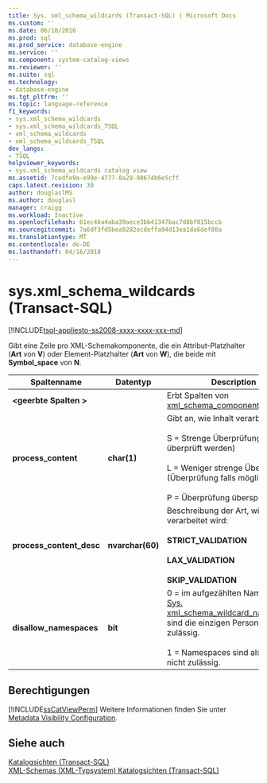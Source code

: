 ```yaml
---
title: Sys. xml_schema_wildcards (Transact-SQL) | Microsoft Docs
ms.custom: ''
ms.date: 06/10/2016
ms.prod: sql
ms.prod_service: database-engine
ms.service: ''
ms.component: system-catalog-views
ms.reviewer: ''
ms.suite: sql
ms.technology:
- database-engine
ms.tgt_pltfrm: ''
ms.topic: language-reference
f1_keywords:
- sys.xml_schema_wildcards
- sys.xml_schema_wildcards_TSQL
- xml_schema_wildcards
- xml_schema_wildcards_TSQL
dev_langs:
- TSQL
helpviewer_keywords:
- sys.xml_schema_wildcards catalog view
ms.assetid: 7cedfe9a-e99e-4777-8a28-98674b6e5cff
caps.latest.revision: 30
author: douglaslMS
ms.author: douglasl
manager: craigg
ms.workload: Inactive
ms.openlocfilehash: 61ec46a4aba39aece3bb41347bac7d8bf015bccb
ms.sourcegitcommit: 7a6df3fd5bea9282ecdeffa94d13ea1da6def80a
ms.translationtype: MT
ms.contentlocale: de-DE
ms.lasthandoff: 04/16/2018
---
```

# <a name="sysxmlschemawildcards-transact-sql"></a>sys.xml_schema_wildcards (Transact-SQL)
[!INCLUDE[tsql-appliesto-ss2008-xxxx-xxxx-xxx-md](../../includes/tsql-appliesto-ss2008-xxxx-xxxx-xxx-md.md)]

  Gibt eine Zeile pro XML-Schemakomponente, die ein Attribut-Platzhalter (**Art** von **V**) oder Element-Platzhalter (**Art** von **W**), die beide mit **Symbol_space** von **N**.  
  
|Spaltenname|Datentyp|Description|  
|-----------------|---------------|-----------------|  
|**\<geerbte Spalten >**||Erbt Spalten von [xml_schema_components](../../relational-databases/system-catalog-views/sys-xml-schema-components-transact-sql.md).|  
|**process_content**|**char(1)**|Gibt an, wie Inhalt verarbeitet wird.<br /><br /> S = Strenge Überprüfung (muss überprüft werden)<br /><br /> L = Weniger strenge Überprüfung (Überprüfung falls möglich)<br /><br /> P = Überprüfung überspringen|  
|**process_content_desc**|**nvarchar(60)**|Beschreibung der Art, wie Inhalt verarbeitet wird:<br /><br /> **STRICT_VALIDATION**<br /><br /> **LAX_VALIDATION**<br /><br /> **SKIP_VALIDATION**|  
|**disallow_namespaces**|**bit**|0 = im aufgezählten Namespaces [Sys. xml_schema_wildcard_namespaces](../../relational-databases/system-catalog-views/sys-xml-schema-wildcard-namespaces-transact-sql.md) sind die einzigen Personen zulässig.<br /><br /> 1 = Namespaces sind als einzige nicht zulässig.|  
  
## <a name="permissions"></a>Berechtigungen  
 [!INCLUDE[ssCatViewPerm](../../includes/sscatviewperm-md.md)] Weitere Informationen finden Sie unter [Metadata Visibility Configuration](../../relational-databases/security/metadata-visibility-configuration.md).  
  
## <a name="see-also"></a>Siehe auch  
 [Katalogsichten &#40;Transact-SQL&#41;](../../relational-databases/system-catalog-views/catalog-views-transact-sql.md)   
 [XML-Schemas &#40;XML-Typsystem&#41; Katalogsichten &#40;Transact-SQL&#41;](../../relational-databases/system-catalog-views/xml-schemas-xml-type-system-catalog-views-transact-sql.md)  
  
  
